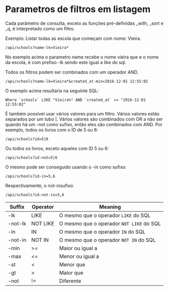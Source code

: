 # Parametros de filtros em listagem

Cada parâmetro de consulta, exceto as funções pré-definidas _with, _sort e _q, é interpretado como um filtro.

Exemplo: Listar todas as escola que começam com nome: Vieira.

<pre><code>/api/schools?name-lk=Vieira*</code></pre>

No exemplo acima o parametro name recebe o nome vieira que e o nome da escola, é com prefixo -lk sendo este igual a like do sql.

Todos os filtros podem ser combinados com um operador AND.

<pre><code>/api/schools?name-lk=Vieira*&created_at-min=2016-12-01 12:55:02</code></pre>

O exemplo acima resultaria na seguinte SQL:

<pre><code>Where `schools` LIKE "Vieira%" AND `created_at` >= "2016-12-01 12:55:02"</code></pre>

É também possível usar vários valores para um filtro. Vários valores estão separados por um tubo |. Vários valores são combinados com OR a não ser quando há um -not como sufixo, então eles são combinados com AND. Por exemplo, todos os livros com o ID de 5 ou 6:

<pre><code>/api/schools?id=5|6</code></pre>

Ou todos os livros, exceto aqueles com ID 5 ou 6:

<pre><code>/api/schools?id-not=5|6</code></pre>

O mesmo pode ser conseguido usando o -in como sufixo:

<pre><code>/api/schools?id-in=5,6</code></pre>

Respectivamente, o not-insufixo:

<pre><code>/api/schools?id-not-in=5,6</code></pre>

<table><thead>
	<tr>
		<th>Suffix</th>
		<th>Operator</th>
		<th>Meaning</th>
	</tr>
</thead><tbody>
<tr>
	<td>-lk</td>
	<td>LIKE</td>
	<td>O mesmo que o operador <code>LIKE</code> do SQL</td>
</tr>
<tr>
	<td>-not-lk</td>
	<td>NOT LIKE</td>
	<td>O mesmo que o operador <code>NOT LIKE</code> do SQL</td>
</tr>
<tr>
	<td>-in</td>
	<td>IN</td>
	<td>O mesmo que o operador <code>IN</code> do SQL</td>
</tr>
<tr>
	<td>-not-in</td>
	<td>NOT IN</td>
	<td>O mesmo que o operador <code>NOT IN</code> do SQL</td>
</tr>
<tr>
	<td>-min</td>
	<td>&gt;=</td>
	<td>Maior ou igual a</td>
</tr>
<tr>
	<td>-max</td>
	<td>&lt;=</td>
	<td>Menor ou igual a</td>
</tr>
<tr>
	<td>-st</td>
	<td>&lt;</td>
	<td>Menor que</td>
</tr>
<tr>
	<td>-gt</td>
	<td>&gt;</td>
	<td>Maior que</td>
</tr>
<tr>
	<td>-not</td>
	<td>!=</td>
	<td>Diferente</td>
</tr>
</tbody></table>